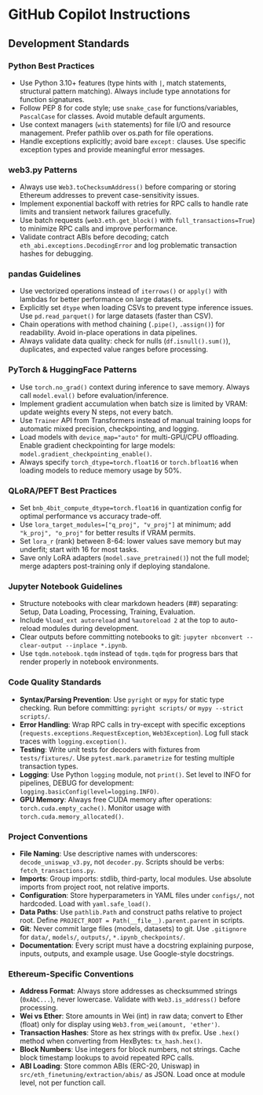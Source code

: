 # GitHub Copilot Instructions

## Development Standards

### Python Best Practices
- Use Python 3.10+ features (type hints with `|`, match statements, structural pattern matching). Always include type annotations for function signatures.
- Follow PEP 8 for code style; use `snake_case` for functions/variables, `PascalCase` for classes. Avoid mutable default arguments.
- Use context managers (`with` statements) for file I/O and resource management. Prefer pathlib over os.path for file operations.
- Handle exceptions explicitly; avoid bare `except:` clauses. Use specific exception types and provide meaningful error messages.

### web3.py Patterns
- Always use `Web3.toChecksumAddress()` before comparing or storing Ethereum addresses to prevent case-sensitivity issues.
- Implement exponential backoff with retries for RPC calls to handle rate limits and transient network failures gracefully.
- Use batch requests (`web3.eth.get_block()` with `full_transactions=True`) to minimize RPC calls and improve performance.
- Validate contract ABIs before decoding; catch `eth_abi.exceptions.DecodingError` and log problematic transaction hashes for debugging.

### pandas Guidelines
- Use vectorized operations instead of `iterrows()` or `apply()` with lambdas for better performance on large datasets.
- Explicitly set `dtype` when loading CSVs to prevent type inference issues. Use `pd.read_parquet()` for large datasets (faster than CSV).
- Chain operations with method chaining (`.pipe()`, `.assign()`) for readability. Avoid in-place operations in data pipelines.
- Always validate data quality: check for nulls (`df.isnull().sum()`), duplicates, and expected value ranges before processing.

### PyTorch & HuggingFace Patterns
- Use `torch.no_grad()` context during inference to save memory. Always call `model.eval()` before evaluation/inference.
- Implement gradient accumulation when batch size is limited by VRAM: update weights every N steps, not every batch.
- Use `Trainer` API from Transformers instead of manual training loops for automatic mixed precision, checkpointing, and logging.
- Load models with `device_map="auto"` for multi-GPU/CPU offloading. Enable gradient checkpointing for large models: `model.gradient_checkpointing_enable()`.
- Always specify `torch_dtype=torch.float16` or `torch.bfloat16` when loading models to reduce memory usage by 50%.

### QLoRA/PEFT Best Practices
- Set `bnb_4bit_compute_dtype=torch.float16` in quantization config for optimal performance vs accuracy trade-off.
- Use `lora_target_modules=["q_proj", "v_proj"]` at minimum; add `"k_proj", "o_proj"` for better results if VRAM permits.
- Set `lora_r` (rank) between 8-64: lower values save memory but may underfit; start with 16 for most tasks.
- Save only LoRA adapters (`model.save_pretrained()`) not the full model; merge adapters post-training only if deploying standalone.

### Jupyter Notebook Guidelines
- Structure notebooks with clear markdown headers (##) separating: Setup, Data Loading, Processing, Training, Evaluation.
- Include `%load_ext autoreload` and `%autoreload 2` at the top to auto-reload modules during development.
- Clear outputs before committing notebooks to git: `jupyter nbconvert --clear-output --inplace *.ipynb`.
- Use `tqdm.notebook.tqdm` instead of `tqdm.tqdm` for progress bars that render properly in notebook environments.

### Code Quality Standards
- **Syntax/Parsing Prevention**: Use `pyright` or `mypy` for static type checking. Run before committing: `pyright scripts/` or `mypy --strict scripts/`.
- **Error Handling**: Wrap RPC calls in try-except with specific exceptions (`requests.exceptions.RequestException`, `Web3Exception`). Log full stack traces with `logging.exception()`.
- **Testing**: Write unit tests for decoders with fixtures from `tests/fixtures/`. Use `pytest.mark.parametrize` for testing multiple transaction types.
- **Logging**: Use Python `logging` module, not `print()`. Set level to INFO for pipelines, DEBUG for development: `logging.basicConfig(level=logging.INFO)`.
- **GPU Memory**: Always free CUDA memory after operations: `torch.cuda.empty_cache()`. Monitor usage with `torch.cuda.memory_allocated()`.

### Project Conventions
- **File Naming**: Use descriptive names with underscores: `decode_uniswap_v3.py`, not `decoder.py`. Scripts should be verbs: `fetch_transactions.py`.
- **Imports**: Group imports: stdlib, third-party, local modules. Use absolute imports from project root, not relative imports.
- **Configuration**: Store hyperparameters in YAML files under `configs/`, not hardcoded. Load with `yaml.safe_load()`.
- **Data Paths**: Use `pathlib.Path` and construct paths relative to project root. Define `PROJECT_ROOT = Path(__file__).parent.parent` in scripts.
- **Git**: Never commit large files (models, datasets) to git. Use `.gitignore` for `data/`, `models/`, `outputs/`, `*.ipynb_checkpoints/`.
- **Documentation**: Every script must have a docstring explaining purpose, inputs, outputs, and example usage. Use Google-style docstrings.

### Ethereum-Specific Conventions
- **Address Format**: Always store addresses as checksummed strings (`0xAbC...`), never lowercase. Validate with `Web3.is_address()` before processing.
- **Wei vs Ether**: Store amounts in Wei (int) in raw data; convert to Ether (float) only for display using `Web3.from_wei(amount, 'ether')`.
- **Transaction Hashes**: Store as hex strings with `0x` prefix. Use `.hex()` method when converting from HexBytes: `tx_hash.hex()`.
- **Block Numbers**: Use integers for block numbers, not strings. Cache block timestamp lookups to avoid repeated RPC calls.
- **ABI Loading**: Store common ABIs (ERC-20, Uniswap) in `src/eth_finetuning/extraction/abis/` as JSON. Load once at module level, not per function call.
